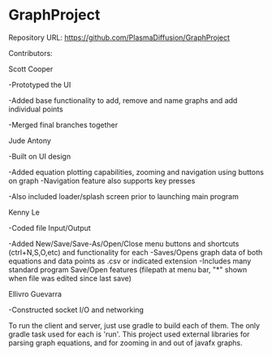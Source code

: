 # GraphProject

Repository URL: https://github.com/PlasmaDiffusion/GraphProject


Contributors:

Scott Cooper

-Prototyped the UI

-Added base functionality to add, remove and name graphs and add individual points

-Merged final branches together


Jude Antony

-Built on UI design

-Added equation plotting capabilities, zooming and navigation using buttons on graph
	-Navigation feature also supports key presses

-Also included loader/splash screen prior to launching main program


Kenny Le

-Coded file Input/Output

-Added New/Save/Save-As/Open/Close menu buttons and shortcuts (ctrl+N,S,O,etc) and functionality for each
	-Saves/Opens graph data of both equations and data points as .csv or indicated extension
	-Includes many standard program Save/Open features (filepath at menu bar, "*" shown when file was edited since last save)
	

Ellivro Guevarra 

-Constructed socket I/O and networking

To run the client and server, just use gradle to build each of them. The only gradle task used for each is 'run'.
This project used external libraries for parsing graph equations, and for zooming in and out of javafx graphs.

